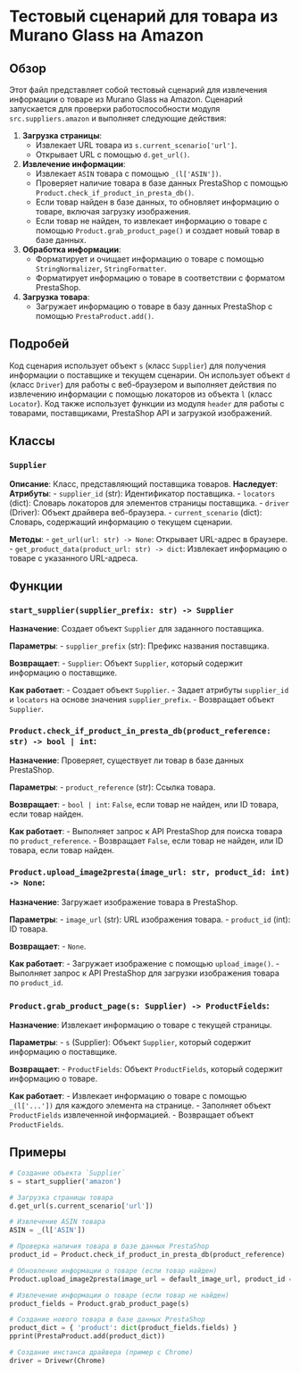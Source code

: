 # Тестовый сценарий для товара из Murano Glass на Amazon

## Обзор

Этот файл представляет собой тестовый сценарий для извлечения информации о товаре из Murano Glass на Amazon. Сценарий  запускается для проверки работоспособности модуля `src.suppliers.amazon` и  выполняет следующие действия:

1. **Загрузка страницы**: 
    - Извлекает URL товара из `s.current_scenario['url']`.
    - Открывает URL с помощью `d.get_url()`.
2. **Извлечение информации**:
    - Извлекает  `ASIN` товара с помощью `_(l['ASIN'])`. 
    - Проверяет наличие товара в базе данных PrestaShop с помощью `Product.check_if_product_in_presta_db()`.
    - Если товар найден в базе данных, то обновляет информацию о товаре, включая загрузку изображения.
    - Если товар не найден, то извлекает информацию о товаре с помощью `Product.grab_product_page()` и создает новый товар в базе данных.
3. **Обработка информации**:
    - Форматирует и очищает информацию о товаре с помощью `StringNormalizer`, `StringFormatter`.
    - Форматирует информацию о товаре в соответствии с форматом PrestaShop.
4. **Загрузка товара**:
    - Загружает информацию о товаре в базу данных PrestaShop с помощью `PrestaProduct.add()`.

## Подробей

Код сценария использует объект `s` (класс `Supplier`) для получения информации о поставщике и текущем сценарии. 
Он использует объект `d` (класс `Driver`) для работы с веб-браузером и выполняет действия по извлечению информации с помощью локаторов из объекта `l` (класс `Locator`).
Код также использует функции из модуля `header` для работы с товарами, поставщиками, PrestaShop API и загрузкой изображений.

## Классы

### `Supplier` 

**Описание**: Класс, представляющий поставщика товаров.
**Наследует**: 
**Атрибуты**:
    - `supplier_id` (str): Идентификатор поставщика.
    - `locators` (dict): Словарь локаторов для элементов страницы поставщика.
    - `driver` (Driver): Объект драйвера веб-браузера.
    - `current_scenario` (dict): Словарь, содержащий информацию о текущем сценарии.

**Методы**:
    - `get_url(url: str) -> None`: Открывает URL-адрес в браузере. 
    - `get_product_data(product_url: str) -> dict`: Извлекает информацию о товаре с указанного URL-адреса.


## Функции

### `start_supplier(supplier_prefix: str) -> Supplier`

**Назначение**: Создает объект `Supplier` для заданного поставщика.

**Параметры**:
    - `supplier_prefix` (str): Префикс названия поставщика.

**Возвращает**:
    - `Supplier`: Объект `Supplier`, который содержит информацию о поставщике.

**Как работает**: 
    - Создает объект `Supplier`.
    - Задает атрибуты `supplier_id` и `locators` на основе значения `supplier_prefix`.
    - Возвращает объект `Supplier`.

### `Product.check_if_product_in_presta_db(product_reference: str) -> bool | int`:

**Назначение**: Проверяет, существует ли товар в базе данных PrestaShop.

**Параметры**:
    - `product_reference` (str): Ссылка товара.

**Возвращает**:
    - `bool | int`: `False`, если товар не найден, или ID товара, если товар найден.

**Как работает**: 
    - Выполняет запрос к API PrestaShop для поиска товара по `product_reference`.
    - Возвращает `False`, если товар не найден, или ID товара, если товар найден.

### `Product.upload_image2presta(image_url: str, product_id: int) -> None`:

**Назначение**: Загружает изображение товара в PrestaShop.

**Параметры**:
    - `image_url` (str): URL изображения товара.
    - `product_id` (int): ID товара.

**Возвращает**:
    - `None`.

**Как работает**: 
    - Загружает изображение с помощью `upload_image()`.
    - Выполняет запрос к API PrestaShop для загрузки изображения товара по `product_id`.

### `Product.grab_product_page(s: Supplier) -> ProductFields`:

**Назначение**: Извлекает информацию о товаре с текущей страницы.

**Параметры**:
    - `s` (Supplier): Объект `Supplier`, который содержит информацию о поставщике.

**Возвращает**:
    - `ProductFields`: Объект `ProductFields`, который содержит информацию о товаре.

**Как работает**: 
    - Извлекает информацию о товаре с помощью `_(l['...'])` для каждого элемента на странице.
    - Заполняет объект `ProductFields` извлеченной информацией.
    - Возвращает объект `ProductFields`.


## Примеры

```python
# Создание объекта `Supplier`
s = start_supplier('amazon')

# Загрузка страницы товара
d.get_url(s.current_scenario['url'])

# Извлечение ASIN товара
ASIN = _(l['ASIN'])

# Проверка наличия товара в базе данных PrestaShop
product_id = Product.check_if_product_in_presta_db(product_reference)

# Обновление информации о товаре (если товар найден)
Product.upload_image2presta(image_url = default_image_url, product_id = product_id)

# Извлечение информации о товаре (если товар не найден)
product_fields = Product.grab_product_page(s)

# Создание нового товара в базе данных PrestaShop
product_dict = { 'product': dict(product_fields.fields) }
pprint(PrestaProduct.add(product_dict)) 
```

```python
# Создание инстанса драйвера (пример с Chrome)
driver = Drivewr(Chrome)